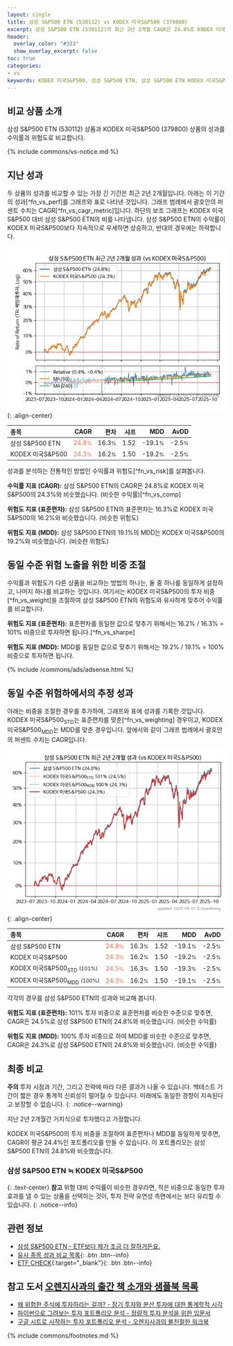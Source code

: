 ```yaml
---
layout: single
title: 삼성 S&P500 ETN (530112) vs KODEX 미국S&P500 (379800)
excerpt: 삼성 S&P500 ETN (530112)의 최근 2년 2개월 CAGR은 24.8%로 KODEX 미국S&P500 (379800)의 24.3%와 비슷했습니다.
header:
  overlay_color: "#333"
  show_overlay_excerpt: false
toc: true
categories:
- vs
keywords: KODEX 미국S&P500, 삼성 S&P500 ETN, 삼성 S&P500 ETN KODEX 미국S&P500 비교, 530112, 379800, 530112 530112 비교
---
```


## 비교 상품 소개


삼성 S&P500 ETN (530112) 상품과 KODEX 미국S&P500 (379800) 상품의 성과를 수익률과 위험도로 비교합니다.





{% include commons/vs-notice.md %}

## 지난 성과

두 상품의 성과를 비교할 수 있는 가장 긴 기간은 최근 2년 2개월입니다. 아래는 이 기간의 성과[^fn_vs_perf]를 그래프와 표로 나타낸 것입니다.
그래프 범례에서 괄호안의 퍼센트 수치는 CAGR[^fn_vs_cagr_metric]입니다.
하단의 보조 그래프는 KODEX 미국S&P500 대비 삼성 S&P500 ETN의 비를 나타냅니다.
삼성 S&P500 ETN의 수익률이 KODEX 미국S&P500보다 지속적으로 우세하면 상승하고, 반대의 경우에는 하락합니다.

![삼성 S&P500 ETN](/vs/images/530112-vs-379800_dual.png){: .align-center}

| **종목** | **CAGR** | **편차** | **샤프** | **MDD** | **AvDD** |
| :------------ | ------: | -----------: | -------: | ------: | -------: |
| 삼성 S&P500 ETN | <span style="color: tomato">24.8<small>%</small></span> | 16.3<small>%</small> | 1.52 | -19.1<small>%</small> | -2.5<small>%</small> |
| KODEX 미국S&P500 | <span style="color: tomato">24.3<small>%</small></span> | 16.2<small>%</small> | 1.50 | -19.2<small>%</small> | -2.5<small>%</small> |

<!-- more -->


성과를 분석하는 전통적인 방법인 수익률과 위험도[^fn_vs_risk]를 살펴봅니다.

**수익률 지표 (CAGR):** 삼성 S&P500 ETN의 CAGR은 24.8%로 KODEX 미국S&P500의 24.3%와 비슷했습니다. (비슷한 수익률)[^fn_vs_comp]

**위험도 지표 (표준편차):** 삼성 S&P500 ETN의 표준편차는 16.3%로 KODEX 미국S&P500의 16.2%와 비슷했습니다. (비슷한 위험도)

**위험도 지표 (MDD):** 삼성 S&P500 ETN의 19.1%의 MDD는 KODEX 미국S&P500의 19.2%와 비슷했습니다. (비슷한 위험도)



## 동일 수준 위험 노출을 위한 비중 조절

수익률과 위험도가 다른 상품을 비교하는 방법의 하나는, 둘 중 하나를 동일하게 설정하고, 나머지 하나를 비교하는 것입니다.
여기서는 KODEX 미국S&P500의 투자 비중[^fn_vs_weight]을 조절하여 삼성 S&P500 ETN의 위험도와 유사하게 맞추어 수익률를 비교합니다.

**위험도 지표 (표준편차):** 표준편차를 동일한 값으로 맞추기 위해서는 16.2% / 16.3% = 101% 비중으로 투자하면 됩니다.[^fn_vs_sharpe]

**위험도 지표 (MDD):** MDD를 동일한 값으로 맞추기 위해서는 19.2% / 19.1% = 100% 비중으로 투자하면 됩니다.


{% include /commons/ads/adsense.html %}



## 동일 수준 위험하에서의 추정 성과

아래는 비중을 조절한 경우를 추가하여, 그래프와 표에 성과를 기록한 것입니다.
KODEX 미국S&P500<sub>STD</sub>는 표준편차를 맞춘[^fn_vs_weighting] 경우이고, KODEX 미국S&P500<sub>MDD</sub>는 MDD를 맞춘 경우입니다.
앞에서와 같이 그래프 범례에서 괄호안의 퍼센트 수치는 CAGR입니다.


![삼성 S&P500 ETN](/vs/images/530112-vs-379800.png){: .align-center}



| **종목** | **CAGR** | **편차** | **샤프** | **MDD** | **AvDD** |
| :------------ | ------: | -----------: | -------: | ------: | -------: |
| 삼성 S&P500 ETN | <span style="color: tomato">24.8<small>%</small></span> | 16.3<small>%</small> | 1.52 | -19.1<small>%</small> | -2.5<small>%</small> |
| KODEX 미국S&P500 | <span style="color: tomato">24.3<small>%</small></span> | 16.2<small>%</small> | 1.50 | -19.2<small>%</small> | -2.5<small>%</small> |
| KODEX 미국S&P500<sub>STD</sub> <small>(101%)</small> | <span style="color: tomato">24.5<small>%</small></span> | 16.3<small>%</small> | 1.50 | -19.3<small>%</small> | -2.5<small>%</small> |
| KODEX 미국S&P500<sub>MDD</sub> <small>(100%)</small> | <span style="color: tomato">24.3<small>%</small></span> | 16.2<small>%</small> | 1.50 | -19.1<small>%</small> | -2.5<small>%</small> |



각각의 경우를 삼성 S&P500 ETN의 성과와 비교해 봅니다.

**위험도 지표 (표준편차):** 101% 투자 비중으로 표준편차를 비슷한 수준으로 맞추면, CAGR은 24.5%로 삼성 S&P500 ETN의 24.8%와 비슷했습니다. (비슷한 수익률)

**위험도 지표 (MDD):** 100% 투자 비중으로 하여 MDD를 비슷한 수준으로 맞추면, CAGR은 24.3%로 삼성 S&P500 ETN의 24.8%와 비슷했습니다. (비슷한 수익률)




## 최종 비교

**주의** 투자 시점과 기간, 그리고 전략에 따라 다른 결과가 나올 수 있습니다. 백테스트 기간이 짧은 경우 통계적 신뢰성이 떨어질 수 있습니다. 미래에도 동일한 경향이 지속된다고 보장할 수 없습니다.
{: .notice--warning}

지난 2년 2개월간 거치식으로 투자했다고 가정합니다.

KODEX 미국S&P500의 투자 비중을 조절하여 표준편차나 MDD를 동일하게 맞추면, CAGR이 평균 24.4%인 포트폴리오를 만들 수 있습니다.
이 포트폴리오는 삼성 S&P500 ETN의 24.8%와 비슷했습니다.

### 삼성 S&P500 ETN ≒ KODEX 미국S&P500
{: .text-center}
**참고** 위험 대비 수익률이 비슷한 경우라면, 적은 비중으로 동일한 투자 효과를 낼 수 있는 상품을 선택하는 것이, 투자 전략 유연성 측면에서는 보다 유리할 수 있습니다.
{: .notice--info}


## 관련 정보

- [삼성 S&P500 ETN - ETF보다 제가 조금 더 잘하거든요.](https://kongdori.tistory.com/314)
- [유사 종목 성과 비교 목록](/vs/){: .btn .btn--info}
- [ETF CHECK](https://www.etfcheck.co.kr/mobile/etpitem/379800/compare?compCode%5B%5D=530112){:target="_blank"}{: .btn .btn--info}


## 참고 도서 [오렌지사과의 출간 책 소개와 샘플북 목록](https://kongdori.tistory.com/691)

- [왜 위험한 주식에 투자하라는 걸까? - 장기 투자와 분산 투자에 대한 통계학적 시각](https://kongdori.tistory.com/421)
- [파이썬으로 그려보는 투자 포트폴리오 분석  - 정량적 투자 분석을 위한 입문서](https://kongdori.tistory.com/643)
- [구글 시트로 시작하는 투자 포트폴리오 분석 - 오렌지사과의 불친절한 워크북](https://kongdori.tistory.com/449)

{% include commons/footnotes.md %}